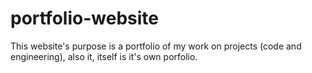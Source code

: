 # portfolio-website
This website's purpose is a portfolio of my work on projects (code and engineering), also it, itself is it's own porfolio.
